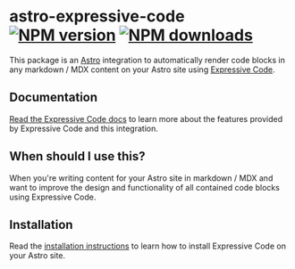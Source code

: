 # astro-expressive-code [![NPM version](https://img.shields.io/npm/v/astro-expressive-code.svg)](https://www.npmjs.com/package/astro-expressive-code) [![NPM downloads](https://img.shields.io/npm/dm/astro-expressive-code.svg)](https://npmjs.org/package/astro-expressive-code)

This package is an [Astro](https://astro.build/) integration to automatically render code blocks in any markdown / MDX content on your Astro site using [Expressive Code](https://expressive-code.com/).

## Documentation

[Read the Expressive Code docs](https://expressive-code.com/) to learn more about the features provided by Expressive Code and this integration.

## When should I use this?

When you're writing content for your Astro site in markdown / MDX and want to improve the design and functionality of all contained code blocks using Expressive Code.

## Installation

Read the [installation instructions](https://expressive-code.com/installation/) to learn how to install Expressive Code on your Astro site.
